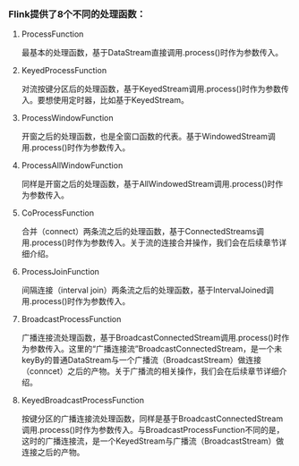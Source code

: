 ### Flink提供了8个不同的处理函数：

1. ProcessFunction

    最基本的处理函数，基于DataStream直接调用.process()时作为参数传入。

2. KeyedProcessFunction

    对流按键分区后的处理函数，基于KeyedStream调用.process()时作为参数传入。要想使用定时器，比如基于KeyedStream。

3. ProcessWindowFunction

    开窗之后的处理函数，也是全窗口函数的代表。基于WindowedStream调用.process()时作为参数传入。

4. ProcessAllWindowFunction

    同样是开窗之后的处理函数，基于AllWindowedStream调用.process()时作为参数传入。

5. CoProcessFunction

    合并（connect）两条流之后的处理函数，基于ConnectedStreams调用.process()时作为参数传入。关于流的连接合并操作，我们会在后续章节详细介绍。

6. ProcessJoinFunction

    间隔连接（interval join）两条流之后的处理函数，基于IntervalJoined调用.process()时作为参数传入。

7. BroadcastProcessFunction

    广播连接流处理函数，基于BroadcastConnectedStream调用.process()时作为参数传入。这里的“广播连接流”BroadcastConnectedStream，是一个未keyBy的普通DataStream与一个广播流（BroadcastStream）做连接（conncet）之后的产物。关于广播流的相关操作，我们会在后续章节详细介绍。

8. KeyedBroadcastProcessFunction

    按键分区的广播连接流处理函数，同样是基于BroadcastConnectedStream调用.process()时作为参数传入。与BroadcastProcessFunction不同的是，这时的广播连接流，是一个KeyedStream与广播流（BroadcastStream）做连接之后的产物。


